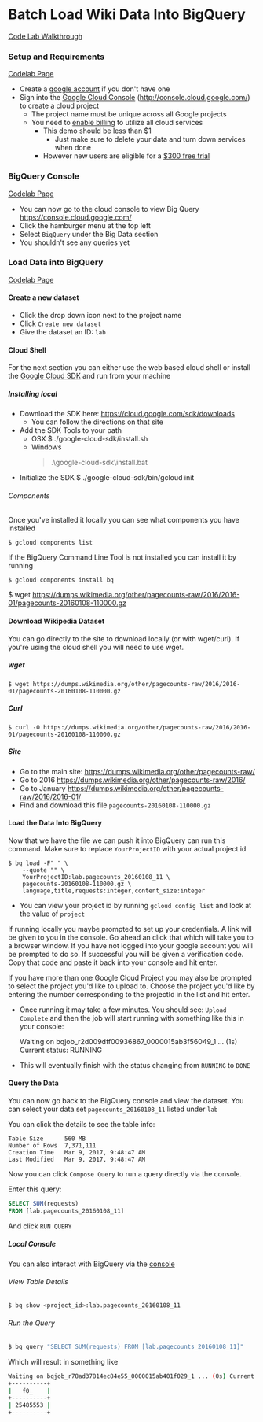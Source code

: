 Batch Load Wiki Data Into BigQuery
==================================

[Code Lab Walkthrough](https://codelabs.developers.google.com/codelabs/cloud-bigquery-load-data/index.html)


### Setup and Requirements

[Codelab Page](https://codelabs.developers.google.com/codelabs/cloud-bigquery-load-data/index.html#1)

- Create a [google account](https://accounts.google.com/SignUp) if you don't have one
- Sign into the [Google Cloud Console](http://console.cloud.google.com/) (http://console.cloud.google.com/) to create a cloud project
  - The project name must be unique across all Google projects
  - You need to [enable billing](https://console.developers.google.com/billing) to utilize all cloud services
    - This demo should be less than $1
      - Just make sure to delete your data and turn down services when done
    - However new users are eligible for a [$300 free trial](https://console.developers.google.com/billing/freetrial?hl=en)

### BigQuery Console

[Codelab Page](https://codelabs.developers.google.com/codelabs/cloud-bigquery-load-data/index.html#2)

- You can now go to the cloud console to view Big Query https://console.cloud.google.com/
- Click the hamburger menu at the top left
- Select `BigQuery` under the Big Data section
- You shouldn't see any queries yet

### Load Data into BigQuery

[Codelab Page](https://codelabs.developers.google.com/codelabs/cloud-bigquery-load-data/index.html#3)

#### Create a new dataset

- Click the drop down icon next to the project name
- Click `Create new dataset`
- Give the dataset an ID: `lab`

#### Cloud Shell

For the next section you can either use the web based cloud shell or install the [Google Cloud SDK](https://cloud.google.com/sdk/downloads) and run from your machine

##### Installing local

- Download the SDK here: https://cloud.google.com/sdk/downloads
  - You can follow the directions on that site
- Add the SDK Tools to your path
  - OSX
    $ ./google-cloud-sdk/install.sh
  - Windows
    > .\google-cloud-sdk\install.bat
- Initialize the SDK
  $ ./google-cloud-sdk/bin/gcloud init

###### Components

Once you've installed it locally you can see what components you have installed

    $ gcloud components list

If the BigQuery Command Line Tool is not installed you can install it by running

    $ gcloud components install bq


$ wget https://dumps.wikimedia.org/other/pagecounts-raw/2016/2016-01/pagecounts-20160108-110000.gz

#### Download Wikipedia Dataset

You can go directly to the site to download locally (or with wget/curl). If you're using the cloud shell you will need to use wget.

##### wget

    $ wget https://dumps.wikimedia.org/other/pagecounts-raw/2016/2016-01/pagecounts-20160108-110000.gz

##### Curl

    $ curl -O https://dumps.wikimedia.org/other/pagecounts-raw/2016/2016-01/pagecounts-20160108-110000.gz

##### Site

- Go to the main site: https://dumps.wikimedia.org/other/pagecounts-raw/
- Go to 2016 https://dumps.wikimedia.org/other/pagecounts-raw/2016/
- Go to January https://dumps.wikimedia.org/other/pagecounts-raw/2016/2016-01/
- Find and download this file `pagecounts-20160108-110000.gz`

#### Load the Data Into BigQuery

Now that we have the file we can push it into BigQuery can run this command. Make sure to replace `YourProjectID` with your actual project id

    $ bq load -F" " \
        --quote "" \
        YourProjectID:lab.pagecounts_20160108_11 \
        pagecounts-20160108-110000.gz \
        language,title,requests:integer,content_size:integer

- You can view your project id by running `gcloud config list` and look at the value of `project`

If running locally you maybe prompted to set up your credentials. A link will be given to you in the console. Go ahead an click that which will take you to a browser window. If you have not logged into your google account you will be prompted to do so. If successful you will be given a verification code. Copy that code and paste it back into your console and hit enter.

If you have more than one Google Cloud Project you may also be prompted to select the project you'd like to upload to. Choose the project you'd like by entering the number corresponding to the projectId in the list and hit enter.

- Once running it may take a few minutes. You should see: `Upload Complete` and then the job will start running with something like this in your console:

    Waiting on bqjob_r2d009dff00936867_0000015ab3f56049_1 ... (1s) Current status: RUNNING

- This will eventually finish with the status changing from `RUNNING` to `DONE`

#### Query the Data

You can now go back to the BigQuery console and view the dataset. You can select your data set `pagecounts_20160108_11` listed under `lab`

You can click the details to see the table info:

    Table Size	    560 MB
    Number of Rows	7,371,111
    Creation Time	Mar 9, 2017, 9:48:47 AM
    Last Modified	Mar 9, 2017, 9:48:47 AM

Now you can click `Compose Query` to run a query directly via the console.

Enter this query:

``` sql
SELECT SUM(requests)
FROM [lab.pagecounts_20160108_11]
```

And click `RUN QUERY`

##### Local Console

You can also interact with BigQuery via the [console](https://cloud.google.com/bigquery/bq-command-line-tool)

###### View Table Details

``` sh
$ bq show <project_id>:lab.pagecounts_20160108_11
```

###### Run the Query

``` sh
$ bq query "SELECT SUM(requests) FROM [lab.pagecounts_20160108_11]"
```

Which will result in something like

```sh
Waiting on bqjob_r78ad37814ec84e55_0000015ab401f029_1 ... (0s) Current status: DONE
+----------+
|   f0_    |
+----------+
| 25485553 |
+----------+
```
